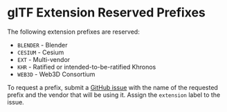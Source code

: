 # glTF Extension Reserved Prefixes

The following extension prefixes are reserved:

* `BLENDER` - Blender
* `CESIUM` - Cesium
* `EXT` - Multi-vendor
* `KHR` - Ratified or intended-to-be-ratified Khronos
* `WEB3D` - Web3D Consortium

To request a prefix, submit a [GitHub issue](https://github.com/KhronosGroup/glTF/issues/new) with the name of the requested prefix and the vendor that will be using it.  Assign the `extension` label to the issue.
